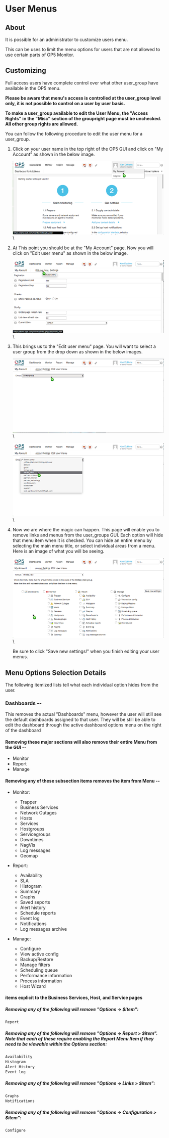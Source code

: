 # User Menus

## About

It is possible for an administrator to customize users menu.

This can be uses to limit the menu options for users that are not allowed to use certain parts of OP5 Monitor.

## Customizing

Full access users have complete control over what other user\_group have available in the OP5 menu.

**Please be aware that menu's access is controlled at the user\_group level only, it is not possible to control on a user by user basis.**

**To make a user\_group available to edit the User Menu, the "Access Rights" in the "Misc" section of the groupright page must be unchecked. All other group rights are allowed.**

You can follow the following procedure to edit the user menu for a user\_group.

1. Click on your user name in the top right of the OP5 GUI and click on "My Account" as shown in the below image.

    ![](images/16482374/20054072.png) \


2. At This point you should be at the "My Account" page.
    Now you will click on "Edit user menu" as shown in the below image.

    ![](images/16482374/20054073.png) \


3. This brings us to the "Edit user menu" page.
    You will want to select a user group from the drop down as shown in the below images.

    ![](images/16482374/20054074.png) \



    ![](images/16482374/20054075.png) \


4. Now we are where the magic can happen. This page will enable you to remove links and menus from the user\_groups GUI. Each option will hide that menu item when it is checked. You can hide an entire menu by selecting the main menu title, or select individual areas from a menu.
    Here is an image of what you will be seeing.

    ![](images/16482374/20054076.png) \


    Be sure to click "Save new settings!" when you finish editing your user menus.

## Menu Options Selection Details

The following itemized lists tell what each individual option hides from the user.

### Dashboards --

This removes the actual "Dashboards" menu, however the user will still see the default dashboards assigned to that user. They will be still be able to edit the dashboard through the active dashboard options menu on the right of the dashboard

#### Removing these major sections will also remove their entire Menu from the GUI --

- Monitor
- Report
- Manage

#### Removing any of these subsection items removes the item from Menu --

- Monitor:
    - Trapper
    - Business Services
    - Network Outages
    - Hosts
    - Services
    - Hostgroups
    - Servicegroups
    - Downtimes
    - NagVis
    - Log messages
    - Geomap

- Report:
    - Availability
    - SLA
    - Histogram
    - Summary
    - Graphs
    - Saved seports
    - Alert history
    - Schedule reports
    - Event log
    - Notifications
    - Log messages archive

- Manage:
    - Configure
    - View active config
    - Backup/Restore
    - Manage filters
    - Scheduling queue
    - Performance information
    - Process information
    - Host Wizard

#### items explicit to the Business Services, Host, and Service pages

##### Removing any of the following will remove "Options -> $item":
	Report

##### Removing any of the following will remove "Options -> Report > $item". Note that each of these require enabling the Report Menu Item if they need to be viewable within the Options section:
	Availability
	Histogram
	Alert History
	Event log

##### Removing any of the following will remove "Options -> Links > $item":
	Graphs
	Notifications

##### Removing any of the following will remove "Options -> Configuration > $item":
	Configure
